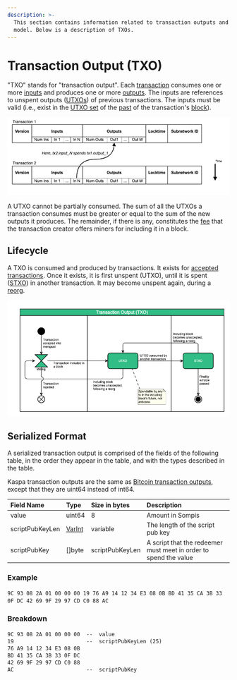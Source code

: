 ```yaml
---
description: >-
  This section contains information related to transaction outputs and the UTXO
  model. Below is a description of TXOs.
---
```


# Transaction Output \(TXO\)

"TXO" stands for "transaction output". Each [transaction](../transactions/) consumes one or more [inputs](../transactions/#Transaction-Inputs-1) and produces one or more [outputs](../transactions/#Transaction-Outputs). The inputs are references to unspent outputs \([UTXOs](utxo.md)\) of previous transactions. The inputs must be valid \(i.e., exist in the [UTXO set](https://daglabs.atlassian.net/wiki/spaces/SPEC/pages/682328425/UTXO+Set) of the [past](https://daglabs.atlassian.net/wiki/spaces/SPEC/pages/594477229/Past) of the transaction's [block](../blocks/)\).

![](../../.gitbook/assets/txo.png)

A UTXO cannot be partially consumed. The sum of all the UTXOs a transaction consumes must be greater or equal to the sum of the new outputs it produces. The remainder, if there is any, constitutes the [fee](../transactions/coinbase-transaction.md) that the transaction creator offers miners for including it in a block.

## Lifecycle <a id="Lifecycle"></a>

A TXO is consumed and produced by transactions. It exists for [accepted transactions](../consensus/accepted-transactions.md). Once it exists, it is first unspent \(UTXO\), until it is spent \([STXO](stxo.md)\) in another transaction. It may become unspent again, during a [reorg](../consensus/reorganization-of-the-blockdag-reorg.md).

![](../../.gitbook/assets/txo-state-chart-diagram.png)

## Serialized Format <a id="Serialized-Format"></a>

A serialized transaction output is comprised of the fields of the following table, in the order they appear in the table, and with the types described in the table.‌

Kaspa transaction outputs are the same as [Bitcoin transaction outputs](https://bitcoin.org/en/glossary/output), except that they are uint64 instead of int64.

| **Field Name** | **Type** | **Size in bytes** | **Description** |
| :--- | :--- | :--- | :--- |
| value | uint64 | 8 | Amount in Sompis |
| scriptPubKeyLen | [VarInt](https://daglabs.atlassian.net/wiki/spaces/SPEC/pages/144048451/VarInt) | variable | The length of the script pub key |
| scriptPubKey | \[\]byte | scriptPubKeyLen | A script that the redeemer must meet in order to spend the value |

### Example <a id="Example"></a>

`9C 93 08 2A 01 00 00 00 19 76 A9 14 12 34 E3 08 0B BD 41 35 CA 3B 33 0F DC 42 69 9F 29 97 CD C0 88 AC`

### Breakdown <a id="Breakdown"></a>

```text
9C 93 08 2A 01 00 00 00  --  value
19                       --  scriptPubKeyLen (25)
76 A9 14 12 34 E3 08 0B  
BD 41 35 CA 3B 33 0F DC 
42 69 9F 29 97 CD C0 88 
AC                       --  scriptPubKey
```

